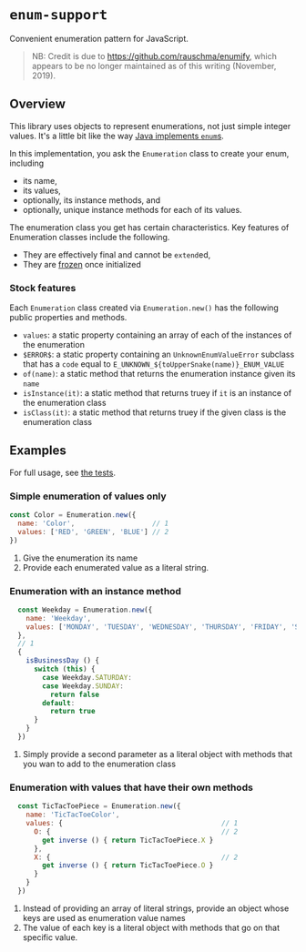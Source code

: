# `enum-support`
Convenient enumeration pattern for JavaScript.

> NB: Credit is due to https://github.com/rauschma/enumify, which appears to be no longer maintained as of this writing (November, 2019).

## Overview
This library uses objects to represent enumerations, not just simple integer values.
It's a little bit like the way [Java implements `enum`s](https://docs.oracle.com/javase/tutorial/java/javaOO/enum.html).

In this implementation, you ask the `Enumeration` class to create your enum, including
* its name,
* its values,
* optionally, its instance methods, and
* optionally, unique instance methods for each of its values.

The enumeration class you get has certain characteristics.
Key features of Enumeration classes include the following.

* They are effectively final and cannot be `extend`ed,
* They are [frozen](https://developer.mozilla.org/en-US/docs/Web/JavaScript/Reference/Global_Objects/Object/freeze) once initialized

### Stock features
Each `Enumeration` class created via `Enumeration.new()` has the following public properties and methods.

* `values`: a static property containing an array of each of the instances of the enumeration
* `$ERROR$`: a static property containing an `UnknownEnumValueError` subclass that has a `code` equal to `E_UNKNOWN_${toUpperSnake(name)}_ENUM_VALUE`
* `of(name)`: a static method that returns the enumeration instance given its `name`
* `isInstance(it)`: a static method that returns truey if `it` is an instance of the enumeration class
* `isClass(it)`: a static method that returns truey if the given class is the enumeration class

## Examples
For full usage, see [the tests](src/test/unit/enums).

### Simple enumeration of values only
```javascript
const Color = Enumeration.new({
  name: 'Color',                   // 1
  values: ['RED', 'GREEN', 'BLUE'] // 2
})
```
1. Give the enumeration its name
1. Provide each enumerated value as a literal string.

### Enumeration with an instance method
```javascript
  const Weekday = Enumeration.new({
    name: 'Weekday',
    values: ['MONDAY', 'TUESDAY', 'WEDNESDAY', 'THURSDAY', 'FRIDAY', 'SATURDAY', 'SUNDAY']
  },
  // 1
  {
    isBusinessDay () {
      switch (this) {
        case Weekday.SATURDAY:
        case Weekday.SUNDAY:
          return false
        default:
          return true
      }
    }
  })
```
1. Simply provide a second parameter as a literal object with methods that you wan to add to the enumeration class

### Enumeration with values that have their own methods
```javascript
  const TicTacToePiece = Enumeration.new({
    name: 'TicTacToeColor',
    values: {                                       // 1
      O: {                                          // 2
        get inverse () { return TicTacToePiece.X }
      },
      X: {                                          // 2
        get inverse () { return TicTacToePiece.O }
      }
    }
  })
```
1. Instead of providing an array of literal strings, provide an object whose keys are used as enumeration value names
1. The value of each key is a literal object with methods that go on that specific value.
